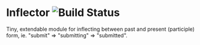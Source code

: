 Inflector ![Build Status](https://travis-ci.org/aglemann/inflector.png)
=========

Tiny, extendable module for inflecting between past and present (participle) form, ie. "submit" => "submitting" => "submitted".